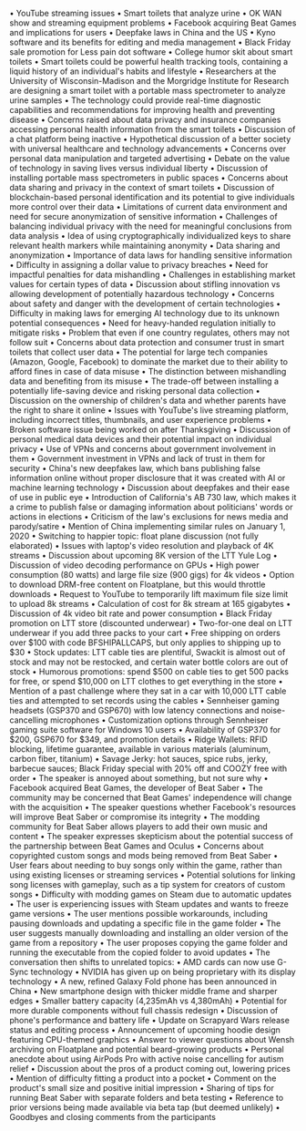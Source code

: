 • YouTube streaming issues
• Smart toilets that analyze urine
• OK WAN show and streaming equipment problems
• Facebook acquiring Beat Games and implications for users
• Deepfake laws in China and the US
• Kyno software and its benefits for editing and media management
• Black Friday sale promotion for Less pain dot software
• College humor skit about smart toilets
• Smart toilets could be powerful health tracking tools, containing a liquid history of an individual's habits and lifestyle
• Researchers at the University of Wisconsin-Madison and the Morgridge Institute for Research are designing a smart toilet with a portable mass spectrometer to analyze urine samples
• The technology could provide real-time diagnostic capabilities and recommendations for improving health and preventing disease
• Concerns raised about data privacy and insurance companies accessing personal health information from the smart toilets
• Discussion of a chat platform being inactive
• Hypothetical discussion of a better society with universal healthcare and technology advancements
• Concerns over personal data manipulation and targeted advertising
• Debate on the value of technology in saving lives versus individual liberty
• Discussion of installing portable mass spectrometers in public spaces
• Concerns about data sharing and privacy in the context of smart toilets
• Discussion of blockchain-based personal identification and its potential to give individuals more control over their data
• Limitations of current data environment and need for secure anonymization of sensitive information
• Challenges of balancing individual privacy with the need for meaningful conclusions from data analysis
• Idea of using cryptographically individualized keys to share relevant health markers while maintaining anonymity
• Data sharing and anonymization
• Importance of data laws for handling sensitive information
• Difficulty in assigning a dollar value to privacy breaches
• Need for impactful penalties for data mishandling
• Challenges in establishing market values for certain types of data
• Discussion about stifling innovation vs allowing development of potentially hazardous technology
• Concerns about safety and danger with the development of certain technologies
• Difficulty in making laws for emerging AI technology due to its unknown potential consequences
• Need for heavy-handed regulation initially to mitigate risks
• Problem that even if one country regulates, others may not follow suit
• Concerns about data protection and consumer trust in smart toilets that collect user data
• The potential for large tech companies (Amazon, Google, Facebook) to dominate the market due to their ability to afford fines in case of data misuse
• The distinction between mishandling data and benefiting from its misuse
• The trade-off between installing a potentially life-saving device and risking personal data collection
• Discussion on the ownership of children's data and whether parents have the right to share it online
• Issues with YouTube's live streaming platform, including incorrect titles, thumbnails, and user experience problems
• Broken software issue being worked on after Thanksgiving
• Discussion of personal medical data devices and their potential impact on individual privacy
• Use of VPNs and concerns about government involvement in them
• Government investment in VPNs and lack of trust in them for security
• China's new deepfakes law, which bans publishing false information online without proper disclosure that it was created with AI or machine learning technology
• Discussion about deepfakes and their ease of use in public eye
• Introduction of California's AB 730 law, which makes it a crime to publish false or damaging information about politicians' words or actions in elections
• Criticism of the law's exclusions for news media and parody/satire
• Mention of China implementing similar rules on January 1, 2020
• Switching to happier topic: float plane discussion (not fully elaborated)
• Issues with laptop's video resolution and playback of 4K streams
• Discussion about upcoming 8K version of the LTT Yule Log
• Discussion of video decoding performance on GPUs
• High power consumption (80 watts) and large file size (900 gigs) for 4k videos
• Option to download DRM-free content on Floatplane, but this would throttle downloads
• Request to YouTube to temporarily lift maximum file size limit to upload 8k streams
• Calculation of cost for 8k stream at 165 gigabytes
• Discussion of 4k video bit rate and power consumption
• Black Friday promotion on LTT store (discounted underwear)
• Two-for-one deal on LTT underwear if you add three packs to your cart
• Free shipping on orders over $100 with code BFSHIPALLCAPS, but only applies to shipping up to $30
• Stock updates: LTT cable ties are plentiful, Swackit is almost out of stock and may not be restocked, and certain water bottle colors are out of stock
• Humorous promotions: spend $500 on cable ties to get 500 packs for free, or spend $10,000 on LTT clothes to get everything in the store
• Mention of a past challenge where they sat in a car with 10,000 LTT cable ties and attempted to set records using the cables
• Sennheiser gaming headsets (GSP370 and GSP670) with low latency connections and noise-cancelling microphones
• Customization options through Sennheiser gaming suite software for Windows 10 users
• Availability of GSP370 for $200, GSP670 for $349, and promotion details
• Ridge Wallets: RFID blocking, lifetime guarantee, available in various materials (aluminum, carbon fiber, titanium)
• Savage Jerky: hot sauces, spice rubs, jerky, barbecue sauces; Black Friday special with 20% off and COOZY free with order
• The speaker is annoyed about something, but not sure why
• Facebook acquired Beat Games, the developer of Beat Saber
• The community may be concerned that Beat Games' independence will change with the acquisition
• The speaker questions whether Facebook's resources will improve Beat Saber or compromise its integrity
• The modding community for Beat Saber allows players to add their own music and content
• The speaker expresses skepticism about the potential success of the partnership between Beat Games and Oculus
• Concerns about copyrighted custom songs and mods being removed from Beat Saber
• User fears about needing to buy songs only within the game, rather than using existing licenses or streaming services
• Potential solutions for linking song licenses with gameplay, such as a tip system for creators of custom songs
• Difficulty with modding games on Steam due to automatic updates
• The user is experiencing issues with Steam updates and wants to freeze game versions
• The user mentions possible workarounds, including pausing downloads and updating a specific file in the game folder
• The user suggests manually downloading and installing an older version of the game from a repository
• The user proposes copying the game folder and running the executable from the copied folder to avoid updates
• The conversation then shifts to unrelated topics:
  • AMD cards can now use G-Sync technology
  • NVIDIA has given up on being proprietary with its display technology
  • A new, refined Galaxy Fold phone has been announced in China
• New smartphone design with thicker middle frame and sharper edges
• Smaller battery capacity (4,235mAh vs 4,380mAh)
• Potential for more durable components without full chassis redesign
• Discussion of phone's performance and battery life
• Update on Scrapyard Wars release status and editing process
• Announcement of upcoming hoodie design featuring CPU-themed graphics
• Answer to viewer questions about Wensh archiving on Floatplane and potential beard-growing products
• Personal anecdote about using AirPods Pro with active noise cancelling for autism relief
• Discussion about the pros of a product coming out, lowering prices
• Mention of difficulty fitting a product into a pocket
• Comment on the product's small size and positive initial impression
• Sharing of tips for running Beat Saber with separate folders and beta testing
• Reference to prior versions being made available via beta tap (but deemed unlikely)
• Goodbyes and closing comments from the participants